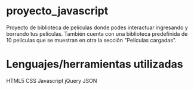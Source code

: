 # proyecto_javascript

Proyecto de biblioteca de películas donde podes interactuar ingresando y borrando tus películas.
También cuenta con una biblioteca predefinida de 10 películas que se muestran en otra la sección "Películas cargadas".

# Lenguajes/herramientas utilizadas

HTML5
CSS
Javascript
jQuery
JSON

